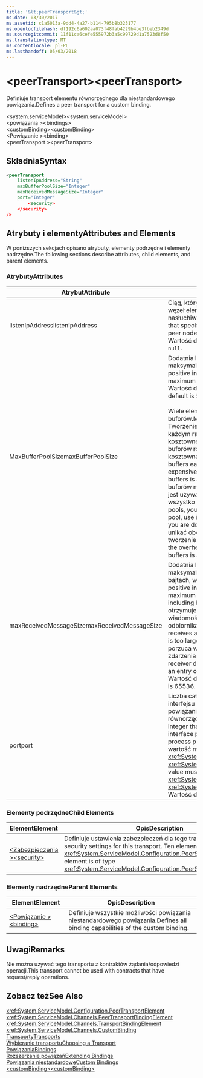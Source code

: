 ```yaml
---
title: '&lt;peerTransport&gt;'
ms.date: 03/30/2017
ms.assetid: c1a5013a-9dd4-4a27-b114-795b8b323177
ms.openlocfilehash: df192c6a602aa073f48fab4229b4be3fbeb2349d
ms.sourcegitcommit: 11f11ca6cefe555972b3a5c99729d1a7523d8f50
ms.translationtype: MT
ms.contentlocale: pl-PL
ms.lasthandoff: 05/03/2018
---
```

# <a name="ltpeertransportgt"></a><span data-ttu-id="4fa74-102">&lt;peerTransport&gt;</span><span class="sxs-lookup"><span data-stu-id="4fa74-102">&lt;peerTransport&gt;</span></span>
<span data-ttu-id="4fa74-103">Definiuje transport elementu równorzędnego dla niestandardowego powiązania.</span><span class="sxs-lookup"><span data-stu-id="4fa74-103">Defines a peer transport for a custom binding.</span></span>  
  
 <span data-ttu-id="4fa74-104">\<system.serviceModel></span><span class="sxs-lookup"><span data-stu-id="4fa74-104">\<system.serviceModel></span></span>  
<span data-ttu-id="4fa74-105">\<powiązania ></span><span class="sxs-lookup"><span data-stu-id="4fa74-105">\<bindings></span></span>  
<span data-ttu-id="4fa74-106">\<customBinding></span><span class="sxs-lookup"><span data-stu-id="4fa74-106">\<customBinding></span></span>  
<span data-ttu-id="4fa74-107">\<Powiązanie ></span><span class="sxs-lookup"><span data-stu-id="4fa74-107">\<binding></span></span>  
<span data-ttu-id="4fa74-108">\<peerTransport ></span><span class="sxs-lookup"><span data-stu-id="4fa74-108">\<peerTransport></span></span>  
  
## <a name="syntax"></a><span data-ttu-id="4fa74-109">Składnia</span><span class="sxs-lookup"><span data-stu-id="4fa74-109">Syntax</span></span>  
  
```xml  
<peerTransport   
    listenIpAddress="String"  
    maxBufferPoolSize="Integer"  
    maxReceivedMessageSize="Integer"  
    port="Integer"  
        <security>  
    </security>  
/>  
```  
  
## <a name="attributes-and-elements"></a><span data-ttu-id="4fa74-110">Atrybuty i elementy</span><span class="sxs-lookup"><span data-stu-id="4fa74-110">Attributes and Elements</span></span>  
 <span data-ttu-id="4fa74-111">W poniższych sekcjach opisano atrybuty, elementy podrzędne i elementy nadrzędne.</span><span class="sxs-lookup"><span data-stu-id="4fa74-111">The following sections describe attributes, child elements, and parent elements.</span></span>  
  
### <a name="attributes"></a><span data-ttu-id="4fa74-112">Atrybuty</span><span class="sxs-lookup"><span data-stu-id="4fa74-112">Attributes</span></span>  
  
|<span data-ttu-id="4fa74-113">Atrybut</span><span class="sxs-lookup"><span data-stu-id="4fa74-113">Attribute</span></span>|<span data-ttu-id="4fa74-114">Opis</span><span class="sxs-lookup"><span data-stu-id="4fa74-114">Description</span></span>|  
|---------------|-----------------|  
|<span data-ttu-id="4fa74-115">listenIpAddress</span><span class="sxs-lookup"><span data-stu-id="4fa74-115">listenIpAddress</span></span>|<span data-ttu-id="4fa74-116">Ciąg, który określa adres IP, na którym węzeł elementu równorzędnego będzie nasłuchiwać komunikatów TCP.</span><span class="sxs-lookup"><span data-stu-id="4fa74-116">A string that specifies an IP address on which the peer node will listen for TCP messages.</span></span> <span data-ttu-id="4fa74-117">Wartość domyślna to `null`.</span><span class="sxs-lookup"><span data-stu-id="4fa74-117">The default is `null`.</span></span>|  
|<span data-ttu-id="4fa74-118">MaxBufferPoolSize</span><span class="sxs-lookup"><span data-stu-id="4fa74-118">maxBufferPoolSize</span></span>|<span data-ttu-id="4fa74-119">Dodatnia liczba całkowita, która określa maksymalny rozmiar puli buforów.</span><span class="sxs-lookup"><span data-stu-id="4fa74-119">A positive integer that specifies the maximum size of the buffer pool.</span></span> <span data-ttu-id="4fa74-120">Wartość domyślna to 524288.</span><span class="sxs-lookup"><span data-stu-id="4fa74-120">The default is 524288.</span></span><br /><br /> <span data-ttu-id="4fa74-121">Wiele elementów WCF za pomocą buforów.</span><span class="sxs-lookup"><span data-stu-id="4fa74-121">Many parts of WCF use buffers.</span></span> <span data-ttu-id="4fa74-122">Tworzenie i niszczenie buforów za każdym razem, gdy są one używane jest kosztowne i odzyskiwanie pamięci dla buforów również jest kosztowna.</span><span class="sxs-lookup"><span data-stu-id="4fa74-122">Creating and destroying buffers each time they are used is expensive, and garbage collection for buffers is also expensive.</span></span> <span data-ttu-id="4fa74-123">Używając puli buforów można podjąć buforu z puli, ten jest używany i zwracać do puli, gdy wszystko będzie gotowe.</span><span class="sxs-lookup"><span data-stu-id="4fa74-123">With buffer pools, you can take a buffer from the pool, use it, and return it to the pool once you are done.</span></span> <span data-ttu-id="4fa74-124">W związku z tym jest unikać obciążenie związane z tworzeniem i niszczenie buforów.</span><span class="sxs-lookup"><span data-stu-id="4fa74-124">Thus the overhead in creating and destroying buffers is avoided.</span></span>|  
|<span data-ttu-id="4fa74-125">maxReceivedMessageSize</span><span class="sxs-lookup"><span data-stu-id="4fa74-125">maxReceivedMessageSize</span></span>|<span data-ttu-id="4fa74-126">Dodatnia liczba całkowita, która określa maksymalny rozmiar wiadomości w bajtach, włącznie z nagłówkami.</span><span class="sxs-lookup"><span data-stu-id="4fa74-126">A positive integer that defines the maximum message size in bytes including headers.</span></span> <span data-ttu-id="4fa74-127">Nadawca komunikatu otrzymuje błędu protokołu SOAP wiadomości jest za duża dla odbiornika.</span><span class="sxs-lookup"><span data-stu-id="4fa74-127">The sender of a message receives a SOAP fault when the message is too large for the receiver.</span></span> <span data-ttu-id="4fa74-128">Odbiornik porzuca wiadomości i tworzy wpis zdarzenia w dzienniku śledzenia.</span><span class="sxs-lookup"><span data-stu-id="4fa74-128">The receiver drops the message and creates an entry of the event in the trace log.</span></span> <span data-ttu-id="4fa74-129">Wartość domyślna to 65536.</span><span class="sxs-lookup"><span data-stu-id="4fa74-129">The default is 65536.</span></span>|  
|<span data-ttu-id="4fa74-130">port</span><span class="sxs-lookup"><span data-stu-id="4fa74-130">port</span></span>|<span data-ttu-id="4fa74-131">Liczba całkowita określająca port interfejsu sieciowego, na którym to powiązanie będzie przetwarzało równorzędny kanał komunikatów TCP.</span><span class="sxs-lookup"><span data-stu-id="4fa74-131">An integer that specifies the network interface port on which this binding will process peer channel TCP messages.</span></span> <span data-ttu-id="4fa74-132">Ta wartość musi należeć do zakresu od <xref:System.Net.IPEndPoint.MinPort> i <xref:System.Net.IPEndPoint.MaxPort>.</span><span class="sxs-lookup"><span data-stu-id="4fa74-132">This value must be between <xref:System.Net.IPEndPoint.MinPort> and <xref:System.Net.IPEndPoint.MaxPort>.</span></span> <span data-ttu-id="4fa74-133">Wartość domyślna to 0.</span><span class="sxs-lookup"><span data-stu-id="4fa74-133">The default is 0.</span></span>|  
  
### <a name="child-elements"></a><span data-ttu-id="4fa74-134">Elementy podrzędne</span><span class="sxs-lookup"><span data-stu-id="4fa74-134">Child Elements</span></span>  
  
|<span data-ttu-id="4fa74-135">Element</span><span class="sxs-lookup"><span data-stu-id="4fa74-135">Element</span></span>|<span data-ttu-id="4fa74-136">Opis</span><span class="sxs-lookup"><span data-stu-id="4fa74-136">Description</span></span>|  
|-------------|-----------------|  
|[<span data-ttu-id="4fa74-137">\<Zabezpieczenia ></span><span class="sxs-lookup"><span data-stu-id="4fa74-137">\<security></span></span>](../../../../../docs/framework/configure-apps/file-schema/wcf/security-of-peertransport.md)|<span data-ttu-id="4fa74-138">Definiuje ustawienia zabezpieczeń dla tego transportu.</span><span class="sxs-lookup"><span data-stu-id="4fa74-138">Defines the security settings for this transport.</span></span> <span data-ttu-id="4fa74-139">Ten element jest typu <xref:System.ServiceModel.Configuration.PeerSecurityElement>.</span><span class="sxs-lookup"><span data-stu-id="4fa74-139">This element is of type <xref:System.ServiceModel.Configuration.PeerSecurityElement>.</span></span>|  
  
### <a name="parent-elements"></a><span data-ttu-id="4fa74-140">Elementy nadrzędne</span><span class="sxs-lookup"><span data-stu-id="4fa74-140">Parent Elements</span></span>  
  
|<span data-ttu-id="4fa74-141">Element</span><span class="sxs-lookup"><span data-stu-id="4fa74-141">Element</span></span>|<span data-ttu-id="4fa74-142">Opis</span><span class="sxs-lookup"><span data-stu-id="4fa74-142">Description</span></span>|  
|-------------|-----------------|  
|[<span data-ttu-id="4fa74-143">\<Powiązanie ></span><span class="sxs-lookup"><span data-stu-id="4fa74-143">\<binding></span></span>](../../../../../docs/framework/misc/binding.md)|<span data-ttu-id="4fa74-144">Definiuje wszystkie możliwości powiązania niestandardowego powiązania.</span><span class="sxs-lookup"><span data-stu-id="4fa74-144">Defines all binding capabilities of the custom binding.</span></span>|  
  
## <a name="remarks"></a><span data-ttu-id="4fa74-145">Uwagi</span><span class="sxs-lookup"><span data-stu-id="4fa74-145">Remarks</span></span>  
 <span data-ttu-id="4fa74-146">Nie można używać tego transportu z kontraktów żądania/odpowiedzi operacji.</span><span class="sxs-lookup"><span data-stu-id="4fa74-146">This transport cannot be used with contracts that have request/reply operations.</span></span>  
  
## <a name="see-also"></a><span data-ttu-id="4fa74-147">Zobacz też</span><span class="sxs-lookup"><span data-stu-id="4fa74-147">See Also</span></span>  
 <xref:System.ServiceModel.Configuration.PeerTransportElement>  
 <xref:System.ServiceModel.Channels.PeerTransportBindingElement>  
 <xref:System.ServiceModel.Channels.TransportBindingElement>  
 <xref:System.ServiceModel.Channels.CustomBinding>  
 [<span data-ttu-id="4fa74-148">Transporty</span><span class="sxs-lookup"><span data-stu-id="4fa74-148">Transports</span></span>](../../../../../docs/framework/wcf/feature-details/transports.md)  
 [<span data-ttu-id="4fa74-149">Wybieranie transportu</span><span class="sxs-lookup"><span data-stu-id="4fa74-149">Choosing a Transport</span></span>](../../../../../docs/framework/wcf/feature-details/choosing-a-transport.md)  
 [<span data-ttu-id="4fa74-150">Powiązania</span><span class="sxs-lookup"><span data-stu-id="4fa74-150">Bindings</span></span>](../../../../../docs/framework/wcf/bindings.md)  
 [<span data-ttu-id="4fa74-151">Rozszerzanie powiązań</span><span class="sxs-lookup"><span data-stu-id="4fa74-151">Extending Bindings</span></span>](../../../../../docs/framework/wcf/extending/extending-bindings.md)  
 [<span data-ttu-id="4fa74-152">Powiązania niestandardowe</span><span class="sxs-lookup"><span data-stu-id="4fa74-152">Custom Bindings</span></span>](../../../../../docs/framework/wcf/extending/custom-bindings.md)  
 [<span data-ttu-id="4fa74-153">\<customBinding></span><span class="sxs-lookup"><span data-stu-id="4fa74-153">\<customBinding></span></span>](../../../../../docs/framework/configure-apps/file-schema/wcf/custombinding.md)
